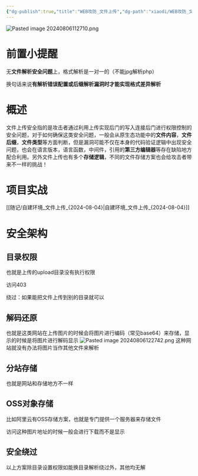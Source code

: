 ```yaml
---
{"dg-publish":true,"title":"WEB攻防_文件上传","dg-path":"xiaodi/WEB攻防_文件上传.md","permalink":"/xiaodi/WEB攻防_文件上传/","dgPassFrontmatter":true}
---
```



![Pasted image 20240806112710.png](/img/user/picture/Pasted%20image%2020240806112710.png)

# 前置小提醒

无**文件解析安全问题**上，格式解析是一对一的（不能jpg解析php）

换句话来说**有解析错误配置或后缀解析漏洞时才能实现格式差异解析**



# 概述
文件上传安全指的是攻击者通过利用上传实现后门的写入连接后门进行权限控制的安全问题，对于如何确保这类安全问题，一般会从原生态功能中的**文件内容**，**文件后缀**，**文件类型**等方面判断，但是漏洞可能不仅在本身的代码验证逻辑中出现安全问题，也会在语言版本，语言函数，中间件，引用的**第三方编辑器**等存在缺陷地方配合利用。另外文件上传也有多个**存储逻辑**，不同的文件存储方案也会给攻击者带来不一样的挑战！



# 项目实战

[[随记/自建环境_文件上传_{2024-08-04}\|自建环境_文件上传_{2024-08-04}]]


# 安全架构

## 目录权限

也就是上传的upload目录没有执行权限

访问403

绕过：如果能把文件上传到别的目录就可以


## 解码还原

也就是这类网站在上传图片的时候会将图片进行编码（常见base64）来存储，显示的时候是将图片进行解码显示
![Pasted image 20240806122742.png](/img/user/picture/Pasted%20image%2020240806122742.png)
这种网站就没有办法将图片当作其他文件来解析



## 分站存储

也就是网站和存储地方不一样


## OSS对象存储

比如阿里云有OSS存储方案，也就是专门提供一个服务器来存储文件

访问这种图片地址的时候一般会进行下载而不是显示


## 安全绕过

以上方案除目录设置权限如能换目录解析绕过外，其他均无解